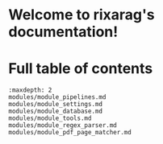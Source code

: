 
# Welcome to rixarag's documentation!


   
# Full table of contents
```{toctree}
:maxdepth: 2
modules/module_pipelines.md
modules/module_settings.md
modules/module_database.md
modules/module_tools.md
modules/module_regex_parser.md
modules/module_pdf_page_matcher.md
```